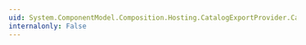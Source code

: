 ```yaml
---
uid: System.ComponentModel.Composition.Hosting.CatalogExportProvider.Catalog
internalonly: False
---
```

